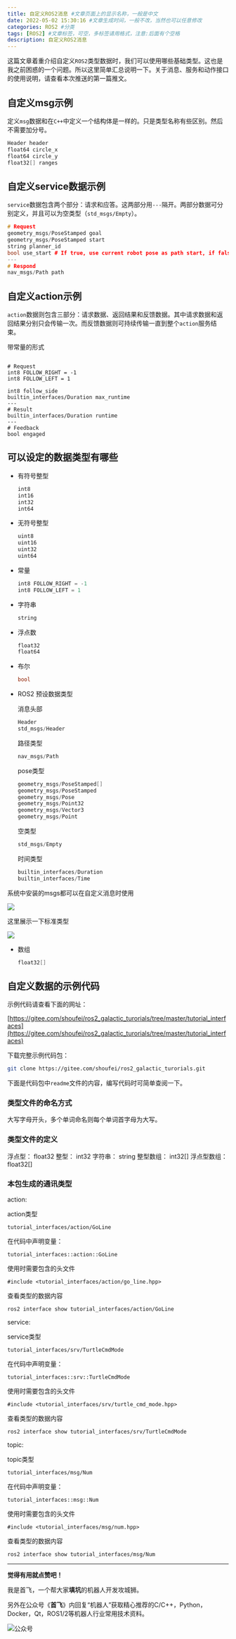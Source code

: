 ```yaml
---
title: 自定义ROS2消息 #文章页面上的显示名称，一般是中文
date: 2022-05-02 15:30:16 #文章生成时间，一般不改，当然也可以任意修改
categories: ROS2 #分类
tags: [ROS2] #文章标签，可空，多标签请用格式，注意:后面有个空格
description: 自定义ROS2消息
---
```


这篇文章着重介绍自定义`ROS2`类型数据时，我们可以使用哪些基础类型。这也是我之前困惑的一个问题。所以这里简单汇总说明一下。关于消息、服务和动作接口的使用说明，请查看本次推送的第一篇推文。



## 自定义msg示例

定义`msg`数据和在`C++`中定义一个结构体是一样的。只是类型名称有些区别。然后不需要加分号。

```c++
Header header
float64 circle_x
float64 circle_y
float32[] ranges
```



## 自定义service数据示例

`service`数据包含两个部分：请求和应答。这两部分用`---`隔开。两部分数据可分别定义，并且可以为空类型（`std_msgs/Empty`）。

```c++
# Request 
geometry_msgs/PoseStamped goal
geometry_msgs/PoseStamped start
string planner_id
bool use_start # If true, use current robot pose as path start, if false, use start above instead
---
# Respond
nav_msgs/Path path
```



## 自定义action示例

`action`数据则包含三部分：请求数据、返回结果和反馈数据。其中请求数据和返回结果分别只会传输一次。而反馈数据则可持续传输一直到整个`action`服务结束。

带常量的形式

```

# Request 
int8 FOLLOW_RIGHT = -1 
int8 FOLLOW_LEFT = 1 

int8 follow_side 
builtin_interfaces/Duration max_runtime 
--- 
# Result 
builtin_interfaces/Duration runtime 
--- 
# Feedback 
bool engaged
```



## 可以设定的数据类型有哪些

- 有符号整型

  ```c++
  int8
  int16
  int32
  int64  
  ```

- 无符号整型

  ```c++
  uint8
  uint16
  uint32
  uint64
  ```

- 常量

  ```c++
  int8 FOLLOW_RIGHT = -1 
  int8 FOLLOW_LEFT = 1 
  ```

  

- 字符串

  ```c++
  string
  ```

  

- 浮点数

  ```c++
  float32
  float64
  ```

- 布尔

  ```c++
  bool
  ```

- ROS2 预设数据类型

  消息头部

  ```c++
  Header 
  std_msgs/Header
  ```

  路径类型
  ```c++
  nav_msgs/Path
  ```

  pose类型

  ```c++
  geometry_msgs/PoseStamped[] 
  geometry_msgs/PoseStamped 
  geometry_msgs/Pose
  geometry_msgs/Point32
  geometry_msgs/Vector3
  geometry_msgs/Point
  ```

  空类型

  ```c++
  std_msgs/Empty
  ```

  时间类型

  ```c++
  builtin_interfaces/Duration
  builtin_interfaces/Time
  ```

系统中安装的msgs都可以在自定义消息时使用

![](/home/kevin/kevin_blogs/TMP_images/20220512130058.png)

这里展示一下标准类型

![](/home/kevin/kevin_blogs/TMP_images/20220512130409.png)

- 数组

  ```c++
  float32[]
  ```

  

## 自定义数据的示例代码

示例代码请查看下面的网址：

[https://gitee.com/shoufei/ros2_galactic_turorials/tree/master/tutorial_interfaces](https://gitee.com/shoufei/ros2_galactic_turorials/tree/master/tutorial_interfaces)

下载完整示例代码包：

```bash
git clone https://gitee.com/shoufei/ros2_galactic_turorials.git
```



下面是代码包中`readme`文件的内容，编写代码时可简单查阅一下。

### 类型文件的命名方式

大写字母开头，多个单词命名则每个单词首字母为大写。



### 类型文件的定义 

浮点型： float32
整型：   int32
字符串： string
整型数组： int32[]
浮点型数组： float32[]



### 本包生成的通讯类型
action:  

action类型

```
tutorial_interfaces/action/GoLine 
```


在代码中声明变量：  

```
tutorial_interfaces::action::GoLine
```
使用时需要包含的头文件  

```
#include <tutorial_interfaces/action/go_line.hpp>
```

查看类型的数据内容

```
ros2 interface show tutorial_interfaces/action/GoLine
```



service:

service类型

```
tutorial_interfaces/srv/TurtleCmdMode
```

在代码中声明变量：

```
tutorial_interfaces::srv::TurtleCmdMode
```

使用时需要包含的头文件 

```
#include <tutorial_interfaces/srv/turtle_cmd_mode.hpp>
```

查看类型的数据内容

```
ros2 interface show tutorial_interfaces/srv/TurtleCmdMode
```



topic:

topic类型

```
tutorial_interfaces/msg/Num
```

在代码中声明变量：

```
tutorial_interfaces::msg::Num
```

使用时需要包含的头文件 

```
#include <tutorial_interfaces/msg/num.hpp>
```

查看类型的数据内容

```
ros2 interface show tutorial_interfaces/msg/Num
```





---

**觉得有用就点赞吧！**

我是首飞，一个帮大家**填坑**的机器人开发攻城狮。

另外在公众号《**首飞**》内回复“机器人”获取精心推荐的C/C++，Python，Docker，Qt，ROS1/2等机器人行业常用技术资料。

![公众号](https://sf-blog-images.oss-cn-hangzhou.aliyuncs.com/shoufei_qr_gongzhonghao.jpg)
